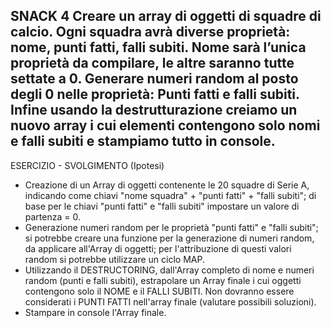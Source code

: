 SNACK 4
Creare un array di oggetti di squadre di calcio. Ogni squadra avrà diverse proprietà: nome, punti fatti, falli subiti.
Nome sarà l’unica proprietà da compilare, le altre saranno tutte settate a 0.
Generare numeri random al posto degli 0 nelle proprietà: Punti fatti e falli subiti.
Infine usando la destrutturazione creiamo un nuovo array i cui elementi contengono solo nomi e falli subiti e stampiamo tutto in console.
--------------------------------------------------------------------------
ESERCIZIO - SVOLGIMENTO (Ipotesi)
- Creazione di un Array di oggetti contenente le 20 squadre di Serie A, indicando come chiavi "nome squadra" + "punti fatti" + "falli subiti"; di base per le chiavi "punti fatti" e "falli subiti" impostare un valore di partenza = 0.
- Generazione numeri random per le proprietà "punti fatti" e "falli subiti"; si potrebbe creare una funzione per la generazione di numeri random, da applicare all'Array di oggetti; per l'attribuzione di questi valori random si potrebbe utilizzare un ciclo MAP.
- Utilizzando il DESTRUCTORING, dall'Array completo di nome e numeri random (punti e falli subiti), estrapolare un Array finale i cui oggetti contengono solo il NOME e il FALLI SUBITI. Non dovranno essere considerati i PUNTI FATTI nell'array finale (valutare possibili soluzioni).
- Stampare in console l'Array finale.